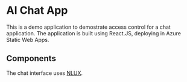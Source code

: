 # AI Chat App
This is a demo application to demostrate access control for a chat application. The application is built using React.JS, deploying in Azure Static Web Apps.

## Components
The chat interface uses [NLUX](https://docs.nlkit.com/nlux/).